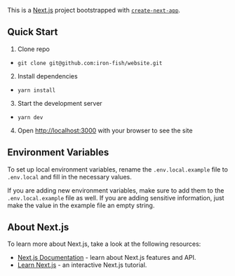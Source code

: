 This is a [Next.js](https://nextjs.org/) project bootstrapped with [`create-next-app`](https://github.com/vercel/next.js/tree/canary/packages/create-next-app).

## Quick Start

1. Clone repo
  - `git clone git@github.com:iron-fish/website.git`
2. Install dependencies
  - `yarn install`
3. Start the development server
  - `yarn dev`
4. Open [http://localhost:3000](http://localhost:3000) with your browser to see the site

## Environment Variables

To set up local environment variables, rename the `.env.local.example` file to `.env.local` and fill in the necessary values.

If you are adding new environment variables, make sure to add them to the `.env.local.example` file as well. If you are adding sensitive information, just make the value in the example file an empty string.

## About Next.js

To learn more about Next.js, take a look at the following resources:

- [Next.js Documentation](https://nextjs.org/docs) - learn about Next.js features and API.
- [Learn Next.js](https://nextjs.org/learn) - an interactive Next.js tutorial.

